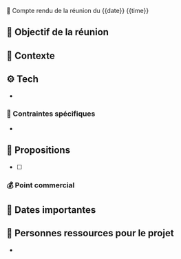 
📍 Compte rendu de la réunion du {{date}} {{time}}

## 🎯 Objectif de la réunion



## 🔎 Contexte 



## ⚙️ Tech

 - 


### 🚨 Contraintes spécifiques
 
 - 



## 🧪 Propositions
 
 - [ ] 


### 💰 Point commercial




## 📆 Dates importantes



## 🦄 Personnes ressources pour le projet
 
 - 